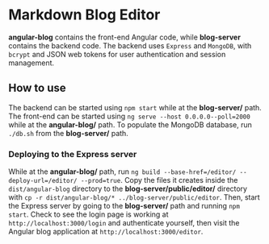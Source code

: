 # Markdown Blog Editor

**angular-blog** contains the front-end Angular code, while **blog-server** contains the backend code. The backend uses `Express` and `MongoDB`, with `bcrypt` and JSON web tokens for user authentication and session management.

## How to use

The backend can be started using `npm start` while at the **blog-server/** path. The front-end can be started using `ng serve --host 0.0.0.0--poll=2000` while at the **angular-blog/** path. To populate the MongoDB database, run `./db.sh` from the **blog-server/** path.

### Deploying to the Express server

While at the **angular-blog/** path, run `ng build --base-href=/editor/ --deploy-url=/editor/ --prod=true`. Copy the files it creates inside the `dist/angular-blog` directory to the **blog-server/public/editor/** directory with `cp -r dist/angular-blog/* ../blog-server/public/editor`. Then, start the Express server by going to the **blog-server/** path and running `npm start`. Check to see the login page is working at `http://localhost:3000/login` and authenticate yourself, then visit the Angular blog application at `http://localhost:3000/editor`.

